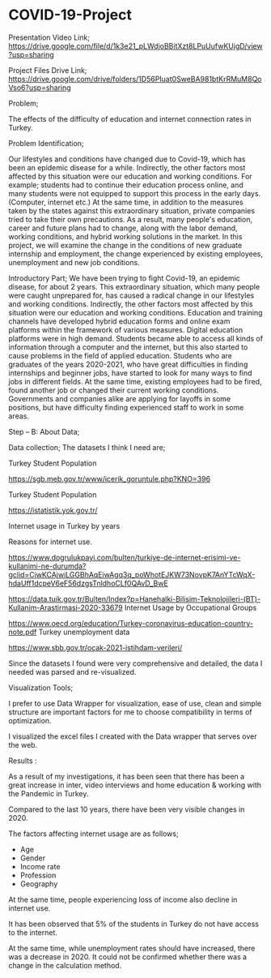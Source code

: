 # COVID-19-Project

Presentation Video Link;
https://drive.google.com/file/d/1k3e21_pLWdjoBBitXzt8LPuUufwKUjgD/view?usp=sharing

Project Files Drive Link;
https://drive.google.com/drive/folders/1D56PIuat0SweBA981btKrRMuM8QoVso6?usp=sharing



Problem;

 The effects of the difficulty of education and internet connection rates in Turkey.


Problem Identification;


Our lifestyles and conditions have changed due to Covid-19, which has been an epidemic disease for a while. Indirectly, the other factors most affected by this situation were our education and working conditions.
For example; students had to continue their education process online, and many students were not equipped to support this process in the early days. (Computer, internet etc.)
At the same time, in addition to the measures taken by the states against this extraordinary situation, private companies tried to take their own precautions.
As a result, many people's education, career and future plans had to change, along with the labor demand, working conditions, and hybrid working solutions in the market.
In this project, we will examine the change in the conditions of new graduate internship and employment, the change experienced by existing employees, unemployment and new job conditions.


Introductory Part;
We have been trying to fight Covid-19, an epidemic disease, for about 2 years. This extraordinary situation, which many people were caught unprepared for, has caused a radical change in our lifestyles and working conditions. Indirectly, the other factors most affected by this situation were our education and working conditions.
Education and training channels have developed hybrid education forms and online exam platforms within the framework of various measures. Digital education platforms were in high demand. Students became able to access all kinds of information through a computer and the internet, but this also started to cause problems in the field of applied education.
Students who are graduates of the years 2020-2021, who have great difficulties in finding internships and beginner jobs, have started to look for many ways to find jobs in different fields.
At the same time, existing employees had to be fired, found another job or changed their current working conditions.
Governments and companies alike are applying for layoffs in some positions, but have difficulty finding experienced staff to work in some areas.




Step – B: About Data;


Data collection;
The datasets I think I need are;

Turkey Student Population

https://sgb.meb.gov.tr/www/icerik_goruntule.php?KNO=396

Turkey Student Population

https://istatistik.yok.gov.tr/

Internet usage in Turkey by years

Reasons for internet use.

https://www.dogrulukpayi.com/bulten/turkiye-de-internet-erisimi-ve-kullanimi-ne-durumda?gclid=CjwKCAjwiLGGBhAqEiwAgq3q_poWhotEJKW73NovpK7AnYTcWqX-hdaUff1dcpeV6eF56dzgsTnldhoCLf0QAvD_BwE

https://data.tuik.gov.tr/Bulten/Index?p=Hanehalki-Bilisim-Teknolojileri-(BT)-Kullanim-Arastirmasi-2020-33679
Internet Usage by Occupational Groups

https://www.oecd.org/education/Turkey-coronavirus-education-country-note.pdf
Turkey unemployment data

https://www.sbb.gov.tr/ocak-2021-istihdam-verileri/

Since the datasets I found were very comprehensive and detailed, the data I needed was parsed and re-visualized.

Visualization Tools;

I prefer to use Data Wrapper for visualization, ease of use, clean and simple structure are important factors for me to choose compatibility in terms of optimization.

I visualized the excel files I created with the Data wrapper that serves over the web.


Results :

As a result of my investigations, it has been seen that there has been a great increase in inter, video interviews and home education & working with the Pandemic in Turkey.

Compared to the last 10 years, there have been very visible changes in 2020.

The factors affecting internet usage are as follows;
- Age
- Gender
- Income rate
- Profession
- Geography

At the same time, people experiencing loss of income also decline in internet use.

It has been observed that 5% of the students in Turkey do not have access to the internet.

At the same time, while unemployment rates should have increased, there was a decrease in 2020. It could not be confirmed whether there was a change in the calculation method.

